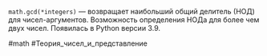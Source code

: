 `math.gcd(*integers)` — возвращает наибольший общий делитель (НОД) для чисел-аргументов. Возможность определения НОДа для более чем двух чисел. Появилась в Python версии 3.9.

#math  #Теория_чисел_и_представление